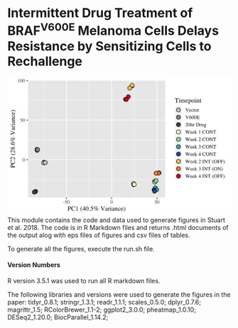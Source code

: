 # Intermittent Drug Treatment of BRAF<sup>V600E</sup> Melanoma Cells Delays Resistance by Sensitizing Cells to Rechallenge
![PCA Plot](./PCA_plot.png)
This module contains the code and data used to generate figures in Stuart et al. 2018. The code is in R Markdown files and returns .html documents of the output alog with eps files of figures and csv files of tables.

To generate all the figures, execute the run.sh file.

#### Version Numbers
R version 3.5.1 was used to run all R markdown files.

The following libraries and versions were used to generate the figures in the paper: tidyr_0.8.1; stringr_1.3.1; readr_1.1.1; scales_0.5.0; dplyr_0.7.6; magrittr_1.5; RColorBrewer_1.1-2; ggplot2_3.0.0; pheatmap_1.0.10; DESeq2_1.20.0; BiocParallel_1.14.2; 
